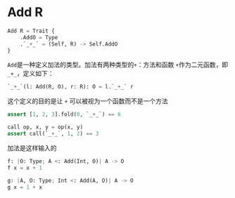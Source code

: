 # Add R

```python
Add R = Trait {
    .AddO = Type
    .`_+_` = (Self, R) -> Self.AddO
}
```

`Add`是一种定义加法的类型。加法有两种类型的`+`：方法和函数
`+`作为二元函数，即`_+_`，定义如下：

```python
`_+_`(l: Add(R, O), r: R): O = l.`_+_` r
```

这个定义的目的是让 `+` 可以被视为一个函数而不是一个方法

```python
assert [1, 2, 3].fold(0, `_+_`) == 6

call op, x, y = op(x, y)
assert call(`_+_`, 1, 2) == 3
```

加法是这样输入的

```python
f: |O: Type; A <: Add(Int, O)| A -> O
f x = x + 1

g: |A, O: Type; Int <: Add(A, O)| A -> O
g x = 1 + x
```
